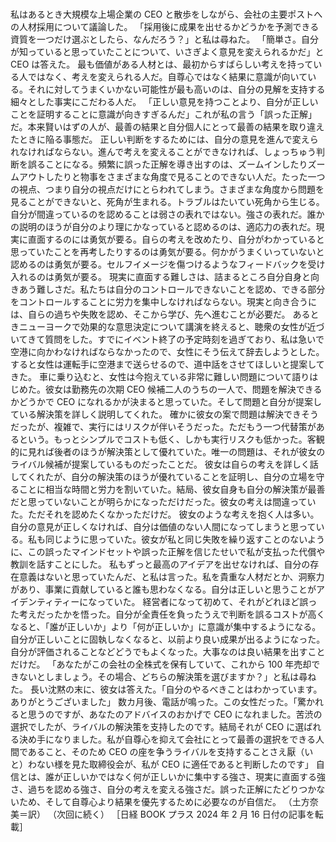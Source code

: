###

私はあるとき大規模な上場企業の CEO と散歩をしながら、会社の主要ポストへの人材採用について議論した。
「採用後に成果を出せるかどうかを予測できる資質を一つだけ選ぶとしたら、なんだろう？」と私は尋ねた。
「簡単さ。自分が知っていると思っていたことについて、いさぎよく意見を変えられるかだ」と CEO は答えた。
最も価値がある人材とは、最初からすばらしい考えを持っている人ではなく、考えを変えられる人だ。自尊心ではなく結果に意識が向いている。それに対してうまくいかない可能性が最も高いのは、自分の見解を支持する細々とした事実にこだわる人だ。
「正しい意見を持つことより、自分が正しいことを証明することに意識が向きすぎるんだ」これが私の言う「誤った正解」だ。本来賢いはずの人が、最善の結果と自分個人にとって最善の結果を取り違えたときに陥る事態だ。
正しい判断をするためには、自分の意見を進んで変えられなければならない。進んで考えを変えることができなければ、しょっちゅう判断を誤ることになる。頻繁に誤った正解を導き出すのは、ズームインしたりズームアウトしたりと物事をさまざまな角度で見ることのできない人だ。たった一つの視点、つまり自分の視点だけにとらわれてしまう。さまざまな角度から問題を見ることができないと、死角が生まれる。トラブルはたいてい死角から生じる。
自分が間違っているのを認めることは弱さの表れではない。強さの表れだ。誰かの説明のほうが自分のより理にかなっていると認めるのは、適応力の表れだ。現実に直面するのには勇気が要る。自らの考えを改めたり、自分がわかっていると思っていたことを再考したりするのは勇気が要る。何かがうまくいっていないと認めるのは勇気が要る。セルフイメージを傷つけるようなフィードバックを受け入れるのは勇気が要る。
現実に直面する難しさは、詰まるところ自分自身と向きあう難しさだ。私たちは自分のコントロールできないことを認め、できる部分をコントロールすることに労力を集中しなければならない。現実と向き合うには、自らの過ちや失敗を認め、そこから学び、先へ進むことが必要だ。
あるときニューヨークで効果的な意思決定について講演を終えると、聴衆の女性が近づいてきて質問をした。すでにイベント終了の予定時刻を過ぎており、私は急いで空港に向かわなければならなかったので、女性にそう伝えて辞去しようとした。すると女性は運転手に空港まで送らせるので、道中話をさせてほしいと提案してきた。
車に乗り込むと、女性は今抱えている非常に難しい問題について語りはじめた。彼女は勤務先の次期 CEO 候補二人のうちの一人で、問題を解決できるかどうかで CEO になれるかが決まると思っていた。そして問題と自分が提案している解決策を詳しく説明してくれた。
確かに彼女の案で問題は解決できそうだったが、複雑で、実行にはリスクが伴いそうだった。ただもう一つ代替策があるという。もっとシンプルでコストも低く、しかも実行リスクも低かった。客観的に見れば後者のほうが解決策として優れていた。唯一の問題は、それが彼女のライバル候補が提案しているものだったことだ。
彼女は自らの考えを詳しく話してくれたが、自分の解決策のほうが優れていることを証明し、自分の立場を守ることに相当な時間と労力を割いていた。結局、彼女自身も自分の解決策が最善だと思っていないことが明らかになっただけだった。彼女の考えは間違っていた。ただそれを認めたくなかっただけだ。
彼女のような考えを抱く人は多い。自分の意見が正しくなければ、自分は価値のない人間になってしまうと思っている。私も同じように思っていた。彼女が私と同じ失敗を繰り返すことのないように、この誤ったマインドセットや誤った正解を信じたせいで私が支払った代償や教訓を話すことにした。
私もずっと最高のアイデアを出せなければ、自分の存在意義はないと思っていたんだ、と私は言った。私を貴重な人材だとか、洞察力があり、事業に貢献していると誰も思わなくなる。自分は正しいと思うことがアイデンティティーになっていた。
経営者になって初めて、それがどれほど誤った考えだったかを悟った。自分が全責任を負ったうえで判断を誤るコストが高くなると、「誰が正しいか」より「何が正しいか」に意識が集中するようになる。自分が正しいことに固執しなくなると、以前より良い成果が出るようになった。自分が評価されることなどどうでもよくなった。大事なのは良い結果を出すことだけだ。
「あなたがこの会社の全株式を保有していて、これから 100 年売却できないとしましょう。その場合、どちらの解決策を選びますか？」と私は尋ねた。
長い沈黙の末に、彼女は答えた。「自分のやるべきことはわかっています。ありがとうございました」
数カ月後、電話が鳴った。この女性だった。「驚かれると思うのですが、あなたのアドバイスのおかげで CEO になれました。苦渋の選択でしたが、ライバルの解決策を支持したのです。結局それが CEO に選ばれる決め手になりました。私が自尊心を抑えて会社にとって最善の選択をできる人間であること、そのため CEO の座を争うライバルを支持することさえ厭（いと）わない様を見た取締役会が、私が CEO に適任であると判断したのです」
自信とは、誰が正しいかではなく何が正しいかに集中する強さ、現実に直面する強さ、過ちを認める強さ、自分の考えを変える強さだ。誤った正解にたどりつかないため、そして自尊心より結果を優先するために必要なのが自信だ。
（土方奈美＝訳）
（次回に続く）
［日経 BOOK プラス 2024 年 2 月 16 日付の記事を転載］
